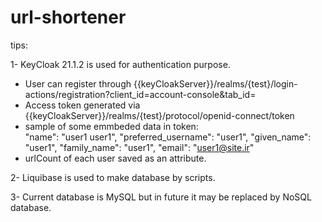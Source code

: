 # url-shortener

tips:

1- KeyCloak 21.1.2 is used for authentication purpose. 
   - User can register through {{keyCloakServer}}/realms/{test}/login-actions/registration?client_id=account-console&tab_id= 
   - Access token generated via {{keyCloakServer}}/realms/{test}/protocol/openid-connect/token
   - sample of some emmbeded data in token:  
      "name": "user1 user1",
      "preferred_username": "user1",
      "given_name": "user1",
      "family_name": "user1",
      "email": "user1@site.ir"
  - urlCount of each user saved as an attribute.

2- Liquibase is used to make database by scripts.

3- Current database is MySQL but in future it may be replaced by NoSQL database.

